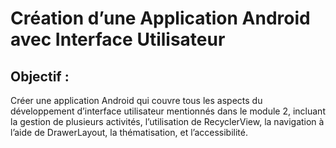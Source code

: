 # Création d’une Application Android avec Interface Utilisateur
## Objectif : 
Créer une application Android qui couvre tous les aspects du développement d’interface utilisateur 
mentionnés dans le module 2, incluant la gestion de plusieurs activités, l’utilisation de RecyclerView, 
la navigation à l’aide de DrawerLayout, la thématisation, et l’accessibilité.
